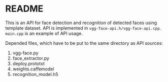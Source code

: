 # README

This is an API for face detection and recognition of detected faces using template dataset.
API is implemented in `vgg-face-api.h/vgg-face-api.cpp`. `main.cpp` is an example of API usage.

Depended files, which have to be put to the same directory as API sources:
1. vgg-face.py
2. face_extractor.py
3. deploy.prototxt
4. weights.caffemodel
5. recognition_model.h5